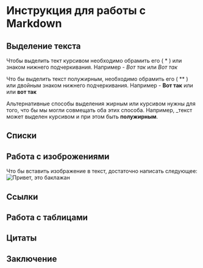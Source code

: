 # Инструкция для работы с Markdown

## Выделение текста

Чтобы выделить тект курсивом необходимо обрамить его ( * ) или знаком нижнего подчеркивания. Например - *Вот так* или _Вот так_

Что бы выделить текст полужирным, необходимо обрамить его ( ** ) или двойным знаком нижнего подчеркивания. Например - **Вот так** или или __вот так__

Альтернативные способы выделения жирным или курсивом нужны для того, что бы мы могли совмещать оба этих способа. Например, _текст может выделен курсивом и при этом быть **полужирным**.

## Списки

## Работа с изоброжениями

Что бы вставить изображение в текст, достаточно написать следующее: ![Привет, это баклажан](baklazhan.jpg)
## Ссылки

## Работа с таблицами

## Цитаты

## Заключение
